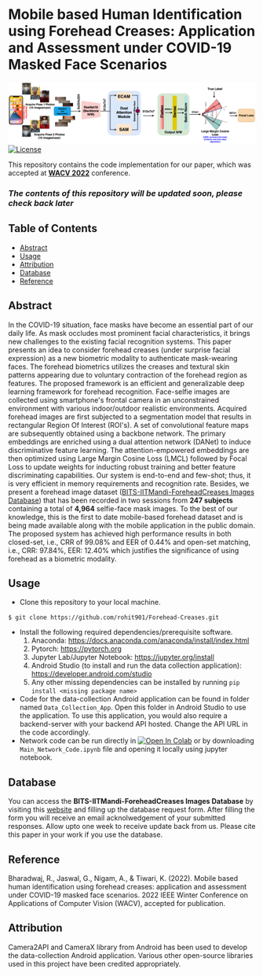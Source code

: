 # Mobile based Human Identification using Forehead Creases: Application and Assessment under COVID-19 Masked Face Scenarios
![Our Pipeline](Pipeline.png)
[![License](http://img.shields.io/:license-mit-blue.svg?style=flat-square)](http://badges.mit-license.org)

This repository contains the code implementation for our paper, which was accepted at **[WACV 2022](https://wacv2022.thecvf.com)** conference.

### *The contents of this repository will be updated soon, please check back later*

## Table of Contents
- [Abstract](#abstract)
- [Usage](#usage)
- [Attribution](#attribution)
- [Database](#database)
- [Reference](#reference)

## Abstract
In the COVID-19 situation, face masks have become an essential part of our daily life. As mask occludes most prominent facial characteristics, it brings new challenges to the existing facial recognition systems. This paper presents an idea to consider forehead creases (under surprise facial expression) as a new biometric modality to authenticate mask-wearing faces. The forehead biometrics utilizes the creases and textural skin patterns appearing due to voluntary contraction of the forehead region as features. The proposed framework is an efficient and generalizable deep learning framework for forehead recognition. Face-selfie images are collected using smartphone's frontal camera in an unconstrained environment with various indoor/outdoor realistic environments. Acquired forehead images are first subjected to a segmentation model that results in rectangular Region Of Interest (ROI's). A set of convolutional feature maps are subsequently obtained using a backbone network. The primary embeddings are enriched using a dual attention network (DANet) to induce discriminative feature learning. The attention-empowered embeddings are then optimized using Large Margin Cosine Loss (LMCL) followed by Focal Loss to update weights for inducting robust training and better feature discriminating capabilities. Our system is end-to-end and few-shot; thus, it is very efficient in memory requirements and recognition rate. Besides, we present a forehead image dataset ([BITS-IITMandi-ForeheadCreases Images Database](http://ktiwari.in/projects/foreheadcreases/)) that has been recorded in two sessions from **247 subjects** containing a total of **4,964** selfie-face mask images. To the best of our knowledge, this is the first to date mobile-based forehead dataset and is being made available along with the mobile application in the public domain. The proposed system has achieved high performance results in both closed-set, i.e., CRR of 99.08% and EER of 0.44% and open-set matching, i.e., CRR: 97.84%, EER: 12.40% which justifies the significance of using forehead as a biometric modality.

## Usage
- Clone this repository to your local machine. 
```shell
$ git clone https://github.com/rohit901/Forehead-Creases.git
```
- Install the following required dependencies/prerequisite software.
  1. Anaconda: https://docs.anaconda.com/anaconda/install/index.html
  2. Pytorch: https://pytorch.org
  3. Jupyter Lab/Jupyter Notebook: https://jupyter.org/install
  4. Android Studio (to install and run the data collection application): https://developer.android.com/studio
  5. Any other missing dependencies can be installed by running `pip install <missing package name>`
- Code for the data-collection Android application can be found in folder named `Data_Collection_App`. Open this folder in Android Studio to use the application. To use this application, you would also require a backend-server with your backend API hosted. Change the API URL in the code accordingly.
- Network code can be run directly in [![Open In Colab](https://colab.research.google.com/assets/colab-badge.svg)](https://colab.research.google.com/github/rohit901/ForeheadCreases/blob/main/Main_Network_Code.ipynb) or by downloading `Main_Network_Code.ipynb` file and opening it locally using jupyter notebook.

## Database
You can access the **BITS-IITMandi-ForeheadCreases Images Database** by visiting this [website](http://ktiwari.in/projects/foreheadcreases/) and filling up the database request form. After filling the form you will receive an email acknolwedgement of your submitted responses. Allow upto one week to receive update back from us. Please cite this paper in your work if you use the database.

## Reference
Bharadwaj, R., Jaswal, G., Nigam, A., & Tiwari, K. (2022). Mobile based human identification using forehead creases: application and assessment under COVID-19 masked face scenarios. 2022 IEEE Winter Conference on Applications of Computer Vision (WACV), accepted for publication. 

## Attribution
Camera2API and CameraX library from Android has been used to develop the data-collection Android application. Various other open-source libraries used in this project have been credited appropriately. 



